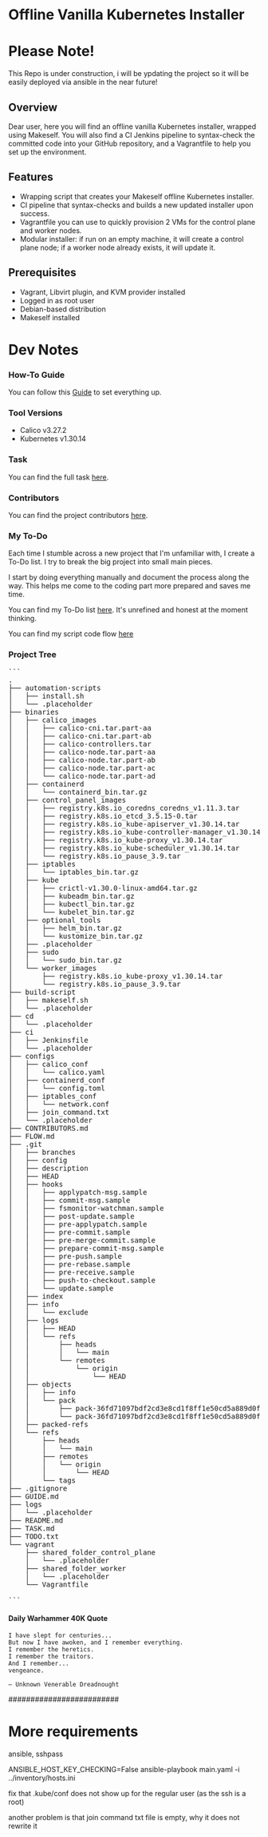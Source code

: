 # Offline Vanilla Kubernetes Installer


# Please Note!

This Repo is under construction, i will be ypdating the project so it will be easily deployed via ansible in the near future!









## Overview
Dear user, here you will find an offline vanilla Kubernetes installer, wrapped using Makeself.
You will also find a CI Jenkins pipeline to syntax-check the committed code into your GitHub repository,
and a Vagrantfile to help you set up the environment.

## Features
- Wrapping script that creates your Makeself offline Kubernetes installer.
- CI pipeline that syntax-checks and builds a new updated installer upon success.
- Vagrantfile you can use to quickly provision 2 VMs for the control plane and worker nodes.
- Modular installer: if run on an empty machine, it will create a control plane node; if a worker node already exists, it will update it.

## Prerequisites
- Vagrant, Libvirt plugin, and KVM provider installed
- Logged in as root user
- Debian-based distribution
- Makeself installed

# Dev Notes


### How-To Guide
You can follow this [Guide](GUIDE.md) to set everything up.


### Tool Versions
- Calico v3.27.2
- Kubernetes v1.30.14


### Task
You can find the full task [here](TASK.md).


### Contributors
You can find the project contributors [here](CONTRIBUTORS.md).


### My To-Do
Each time I stumble across a new project that I'm unfamiliar with, I create a To-Do list.
I try to break the big project into small main pieces.

I start by doing everything manually and document the process along the way.
This helps me come to the coding part more prepared and saves me time.

You can find my To-Do list [here](TODO.txt). It's unrefined and honest at the moment thinking.

You can find my script code flow [here](FLOW.md)


### Project Tree
<pre>```
.
├── automation-scripts
│   ├── install.sh
│   └── .placeholder
├── binaries
│   ├── calico_images
│   │   ├── calico-cni.tar.part-aa
│   │   ├── calico-cni.tar.part-ab
│   │   ├── calico-controllers.tar
│   │   ├── calico-node.tar.part-aa
│   │   ├── calico-node.tar.part-ab
│   │   ├── calico-node.tar.part-ac
│   │   └── calico-node.tar.part-ad
│   ├── containerd
│   │   └── containerd_bin.tar.gz
│   ├── control_panel_images
│   │   ├── registry.k8s.io_coredns_coredns_v1.11.3.tar
│   │   ├── registry.k8s.io_etcd_3.5.15-0.tar
│   │   ├── registry.k8s.io_kube-apiserver_v1.30.14.tar
│   │   ├── registry.k8s.io_kube-controller-manager_v1.30.14.tar
│   │   ├── registry.k8s.io_kube-proxy_v1.30.14.tar
│   │   ├── registry.k8s.io_kube-scheduler_v1.30.14.tar
│   │   └── registry.k8s.io_pause_3.9.tar
│   ├── iptables
│   │   └── iptables_bin.tar.gz
│   ├── kube
│   │   ├── crictl-v1.30.0-linux-amd64.tar.gz
│   │   ├── kubeadm_bin.tar.gz
│   │   ├── kubectl_bin.tar.gz
│   │   └── kubelet_bin.tar.gz
│   ├── optional_tools
│   │   ├── helm_bin.tar.gz
│   │   └── kustomize_bin.tar.gz
│   ├── .placeholder
│   ├── sudo
│   │   └── sudo_bin.tar.gz
│   └── worker_images
│       ├── registry.k8s.io_kube-proxy_v1.30.14.tar
│       └── registry.k8s.io_pause_3.9.tar
├── build-script
│   ├── makeself.sh
│   └── .placeholder
├── cd
│   └── .placeholder
├── ci
│   ├── Jenkinsfile
│   └── .placeholder
├── configs
│   ├── calico_conf
│   │   └── calico.yaml
│   ├── containerd_conf
│   │   └── config.toml
│   ├── iptables_conf
│   │   └── network.conf
│   ├── join_command.txt
│   └── .placeholder
├── CONTRIBUTORS.md
├── FLOW.md
├── .git
│   ├── branches
│   ├── config
│   ├── description
│   ├── HEAD
│   ├── hooks
│   │   ├── applypatch-msg.sample
│   │   ├── commit-msg.sample
│   │   ├── fsmonitor-watchman.sample
│   │   ├── post-update.sample
│   │   ├── pre-applypatch.sample
│   │   ├── pre-commit.sample
│   │   ├── pre-merge-commit.sample
│   │   ├── prepare-commit-msg.sample
│   │   ├── pre-push.sample
│   │   ├── pre-rebase.sample
│   │   ├── pre-receive.sample
│   │   ├── push-to-checkout.sample
│   │   └── update.sample
│   ├── index
│   ├── info
│   │   └── exclude
│   ├── logs
│   │   ├── HEAD
│   │   └── refs
│   │       ├── heads
│   │       │   └── main
│   │       └── remotes
│   │           └── origin
│   │               └── HEAD
│   ├── objects
│   │   ├── info
│   │   └── pack
│   │       ├── pack-36fd71097bdf2cd3e8cd1f8ff1e50cd5a889d0f6.idx
│   │       └── pack-36fd71097bdf2cd3e8cd1f8ff1e50cd5a889d0f6.pack
│   ├── packed-refs
│   └── refs
│       ├── heads
│       │   └── main
│       ├── remotes
│       │   └── origin
│       │       └── HEAD
│       └── tags
├── .gitignore
├── GUIDE.md
├── logs
│   └── .placeholder
├── README.md
├── TASK.md
├── TODO.txt
└── vagrant
    ├── shared_folder_control_plane
    │   └── .placeholder
    ├── shared_folder_worker
    │   └── .placeholder
    └── Vagrantfile

```</pre>


#### Daily Warhammer 40K Quote
```
I have slept for centuries...
But now I have awoken, and I remember everything.
I remember the heretics.
I remember the traitors.
And I remember...
vengeance.

— Unknown Venerable Dreadnought
```




#########################
# More requirements
ansible, sshpass


ANSIBLE_HOST_KEY_CHECKING=False ansible-playbook main.yaml -i ../inventory/hosts.ini


fix that .kube/conf does not show up for the regular user (as the ssh is a root)

another problem is that join command txt file is empty, why it does not rewrite it